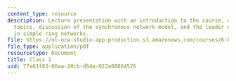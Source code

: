 ```yaml
---
content_type: resource
description: Lecture presentation with an introduction to the course, overview of
  topics, discussion of the synchronous network model, and the leader election problem,
  in simple ring networks.
file: https://ol-ocw-studio-app-production.s3.amazonaws.com/courses/6-852j-distributed-algorithms-fall-2009/77a61f8306aa20cbd64a022a08864526_MIT6_852JF09_lec01.pdf
file_type: application/pdf
resourcetype: Document
title: Class 1
uid: 77a61f83-06aa-20cb-d64a-022a08864526
---
```

